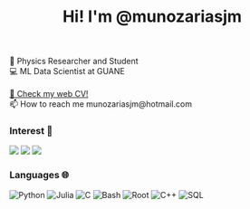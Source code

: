 
<h1 align="center"  background-image: url('https://c.tenor.com/A86hwUcOp10AAAAC/black-white.gif')
>
  Hi!  I'm @munozariasjm
 </h1>
 <br>
 <br>
 🧪 Physics Researcher and Student<br>
 💻 ML Data Scientist at GUANE
 
<br>
<br>
<a href="http://munozariasjm.github.io"> 📜 Check my web CV!</a> <br>
📫 How to reach me munozariasjm@hotmail.com<br>


### Interest 👀 

[![](https://img.shields.io/badge/-⚛️%20Physics-000)]()
[![](https://img.shields.io/badge/-🦾%20MachineLearning-000)]()
[![](https://img.shields.io/badge/-📝%20NLP-000)]()

### Languages 🌐

![Python](https://img.shields.io/badge/-Python-000?&logo=Python)
![Julia](https://img.shields.io/badge/-Julia-000?&logo=Julia)
![C](https://img.shields.io/badge/-C-000?&logo=C)
![Bash](https://img.shields.io/badge/-Bash-000?&logo=Bash&logoColor=007396)
![Root](https://img.shields.io/badge/-Root-000?&logo=Root)
![C++](https://img.shields.io/badge/-C++-000?&logo=c%2b%2b&logoColor=00599C)
![SQL](https://img.shields.io/badge/-SQL-000?&logo=MySQL)
